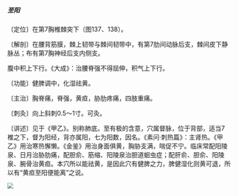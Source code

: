 ##### 至阳

〔定位〕在第7胸椎棘突下（图137、138）。

〔解剖〕在腰背筋膜，棘上韧带与棘间韧带中，有第7肋间动脉后支，棘间皮下静脉丛；布有第7胸神经后支内侧支。

腹中积上下行。《大成》：治腰脊强不得屈伸，积气上下行。

〔功能〕健脾调中，化湿祛黄。

〔主治〕胸脊痛，脊强，黄疸，胁肋疼痛，四肢重痛。

〔刺灸〕向上斜刺0.5～1寸。可灸。

〔讲述〕见于《甲乙》。别称肺底。至有极的含意，穴属督脉，位于背部，适当7椎之下，督为阳经，背亦属阳，七为阳数，因名。《素问·刺热篇》：主肾热。《甲乙》用治寒热懈懒。《金鉴》用治身面俱黄，胸胁支满，喘促不宁。临床常配阳陵泉、日月治胁肋痛，配胆俞、筋缩、阳陵泉治胆道蛔虫症；配肝俞、胆俞、阳陵泉、腕骨治黄疸。本穴所以能祛黄，是因此穴有健脾之力，脾健湿化则黄可退，所以有“黄疸至阳便能离”之说。

<img src="img/图138.jpg" style="zoom:80%;" />
